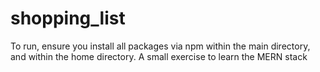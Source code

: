 # shopping_list
To run, ensure you install all packages via npm within the main directory, and within the home directory.
A small exercise to learn the MERN stack
